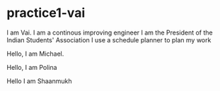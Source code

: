 # practice1-vai
I am Vai.
I am a continous improving engineer
I am the President of the Indian Students' Association
I use a schedule planner to plan my work


Hello, I am Michael.

Hello, I am Polina

Hello I am Shaanmukh
